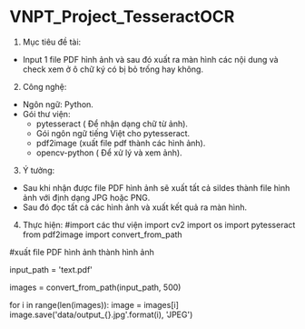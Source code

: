 # VNPT_Project_TesseractOCR
1. Mục tiêu đề tài:
- Input 1 file PDF hình ảnh và sau đó xuất ra màn hình các nội dung và check xem ở ô chữ ký có bị bỏ trống hay không.
2. Công nghệ:
- Ngôn ngữ: Python.
- Gói thư viện: 
  + pytesseract ( Để nhận dạng chữ từ ảnh).
  + Gói ngôn ngữ tiếng Việt cho pytesseract.
  + pdf2image (xuất file pdf thành các hình ảnh).
  + opencv-python ( Để xử lý và xem ảnh).
3. Ý tưởng:
- Sau khi nhận được file PDF hình ảnh sẽ xuất tất cả sildes thành file hình ảnh với định dạng JPG hoặc PNG.
- Sau đó đọc tất cả các hình ảnh và xuất kết quả ra màn hình. 
4. Thực hiện:
#import các thư viện 
import cv2
import os
import pytesseract
from pdf2image import convert_from_path

#xuất file PDF hình ảnh thành hình ảnh

input_path = 'text.pdf'

images = convert_from_path(input_path, 500)
 
for i in range(len(images)):
    image = images[i]
    image.save('data/output_{}.jpg'.format(i), 'JPEG')
